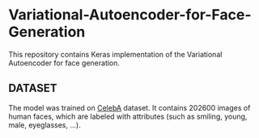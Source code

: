 # Variational-Autoencoder-for-Face-Generation
This repository contains Keras implementation of the Variational Autoencoder for face generation.
## DATASET
The model was trained on [CelebA](https://www.kaggle.com/jessicali9530/celeba-dataset) dataset. It contains 202600 images of human faces, which are labeled with attributes (such as smiling, young, male, eyeglasses, ...).
